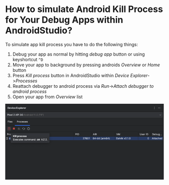 # How to simulate Android Kill Process for Your Debug Apps within AndroidStudio?

To simulate app kill process you have to do the following things:
1. Debug your app as normal by hitting _debug app_ button or using keyshortcut `^D`
2. Move your app to background by pressing androids _Overview_ or _Home_ button
3. Press _Kill process_ button in AndroidStudio within _Device Explorer_->_Processes_
4. Reattach debugger to android process via _Run_->_Attach debugger to android process_
5. Open your app from _Overview_ list  

![Screenshot of DeviceExplorer in AndroidStudio with new UI](/android/assets/terminate_app_process_by_os_1.png)

